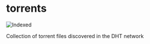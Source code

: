 torrents 
========
![Indexed](https://img.shields.io/badge/indexed-136158-blue)

Collection of torrent files discovered in the DHT network
